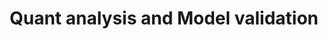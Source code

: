 ---
layout: default
title: Quant analysis and Model validation
type: service
modal-id: 1
icon: modval
alt: 
description:
  - 
    title: "Consulting, research and support for trading and risk management:"
    subitems:
    - title: Research on pricing and risk related topics and development of proof of concept and prototypes.
    - title: Quantitative analysis of financial instruments, their valuation and sensitivities.
    - title: Analysis of market and counterparty credit risk.
  - 
    title: "Independent model validation of in-house and vendor pricing and risk models:"
    subitems:
    - title: Assessment of conceptual soundness and fitness for purpose and comparison to market best practices.
    - title: Identification of key model assumptions and limitations.
    - title: Impact and sensitivity analysis.
    - title: Benchmarking and independent replication.
    - title: Proposition of alternatives and mitigation solutions.
    - title: Impact and sensitivity analysis.
    - title: Documentation review.
    - title: Detailed validation reports.
---